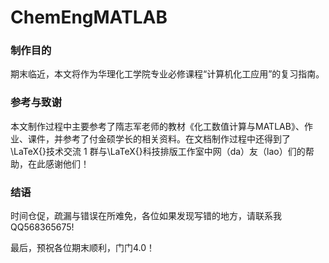 # ChemEngMATLAB
### 制作目的
期末临近，本文将作为华理化工学院专业必修课程“计算机化工应用”的复习指南。
### 参考与致谢
本文制作过程中主要参考了隋志军老师的教材《化工数值计算与MATLAB》、作业、课件，并参考了付金硕学长的相关资料。在文档制作过程中还得到了\LaTeX{}技术交流 1 群与\LaTeX{}科技排版工作室中网（da）友（lao）们的帮助，在此感谢他们！
### 结语
时间仓促，疏漏与错误在所难免，各位如果发现写错的地方，请联系我QQ568365675!

最后，预祝各位期末顺利，门门4.0！
